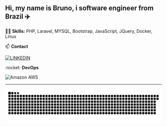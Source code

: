 ## Hi, my name is Bruno, i software engineer from Brazil ✈️

👨‍💻  <strong>Skills:</strong> PHP, Laravel, MYSQL, Bootstrap, JavaScript, JQuery, Docker, Linux <br />

<p> 📫 <strong>Contact</strong></p>

[![LINKEDIN](https://img.shields.io/badge/Linkedin-0072b1?style=flat-square&&logo=linkedin&logoColor=white)](https://www.linkedin.com/in/brunohashimoto/)

<p> :rocket: <strong>DevOps </strong></p>

![Amazon AWS](https://img.shields.io/badge/Amazon-334ccc?style=flat-square&logo=amazon-aws&logoColor=white)

<hr />
  
![Snake animation](https://github.com/jhowbhz/jhowbhz/blob/master/github-user-contribution.svg)
  
</div>  
